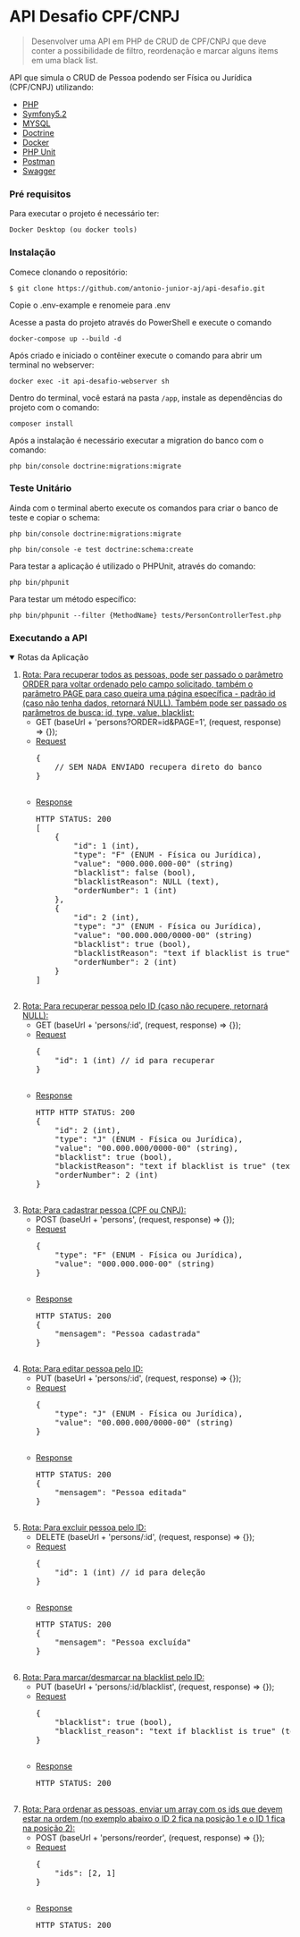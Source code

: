 
# API Desafio CPF/CNPJ
> Desenvolver uma API em PHP de CRUD de CPF/CNPJ que deve conter a possibilidade de filtro, reordenação e marcar alguns items em uma black list.

API que simula o CRUD de Pessoa podendo ser Física ou Jurídica (CPF/CNPJ) utilizando:
* [PHP](https://www.php.net/)
* [Symfony5.2](https://symfony.com/releases/5.2)
* [MYSQL](https://www.mysql.com/)
* [Doctrine](https://www.doctrine-project.org/)
* [Docker](https://www.docker.com/)
* [PHP Unit](https://phpunit.de/)
* [Postman](https://www.postman.com/)
* [Swagger](https://swagger.io/)

### Pré requisitos

Para executar o projeto é necessário ter:

```
Docker Desktop (ou docker tools)
```


### Instalação

Comece clonando o repositório:
```
$ git clone https://github.com/antonio-junior-aj/api-desafio.git
```

Copie o .env-example e renomeie para .env

Acesse a pasta do projeto através do PowerShell e execute o comando
```
docker-compose up --build -d
```

Após criado e iniciado o contêiner execute o comando para abrir um terminal no webserver:

```
docker exec -it api-desafio-webserver sh
```

Dentro do terminal, você estará na pasta `/app`, instale as dependências do projeto com o comando:

```
composer install
```

Após a instalação é necessário executar a migration do banco com o comando:

```
php bin/console doctrine:migrations:migrate
```


### Teste Unitário

Ainda com o terminal aberto execute os comandos para criar o banco de teste e copiar o schema:

```
php bin/console doctrine:migrations:migrate
```

```
php bin/console -e test doctrine:schema:create
```

Para testar a aplicação é utilizado o PHPUnit, através do comando:

```
php bin/phpunit
```

Para testar um método específico:
```
php bin/phpunit --filter {MethodName} tests/PersonControllerTest.php
```

<!-- TABLE OF CONTENTS -->
### Executando a API
<details open="open">
  <summary>Rotas da Aplicação</summary>
  <ol>
    <li>
      <a href="#rota1">
Rota: Para recuperar todos as pessoas, pode ser passado o parâmetro ORDER para voltar ordenado pelo campo solicitado, também o parâmetro PAGE para caso queira uma página específica - padrão id (caso não tenha dados, retornará NULL). Também pode ser passado os parâmetros de busca: id, type, value, blacklist:
      </a>
      <ul>
        <li>
GET (baseUrl + 'persons?ORDER=id&PAGE=1', (request, response) => {});
        </li>
        <li>
            <a href="#built-with">Request</a>
            <br/>
            <pre>
{    
    // SEM NADA ENVIADO recupera direto do banco
}
            </pre>
        </li>
        <li>
            <a href="#built-with">Response</a>
            <br/>
            <pre>
HTTP STATUS: 200
[
    {
        "id": 1 (int),
        "type": "F" (ENUM - Física ou Jurídica),
        "value": "000.000.000-00" (string)
        "blacklist": false (bool),
        "blacklistReason": NULL (text),
        "orderNumber": 1 (int)
    },
    {
        "id": 2 (int),
        "type": "J" (ENUM - Física ou Jurídica),    
        "value": "00.000.000/0000-00" (string)
        "blacklist": true (bool),
        "blacklistReason": "text if blacklist is true" (text),
        "orderNumber": 2 (int)
    }
]
            </pre>
        </li>
      </ul>
    </li>
    <li>
      <a href="#rota2">
Rota: Para recuperar pessoa pelo ID (caso não recupere, retornará NULL):
      </a>
      <ul>
        <li>
GET (baseUrl + 'persons/:id', (request, response) => {});
        </li>
        <li>
            <a href="#built-with">Request</a>
            <br/>
            <pre>
{    
    "id": 1 (int) // id para recuperar
}
            </pre>
        </li>
        <li>
            <a href="#built-with">Response</a>
            <br/>
            <pre>
HTTP HTTP STATUS: 200
{
    "id": 2 (int),
    "type": "J" (ENUM - Física ou Jurídica),    
    "value": "00.000.000/0000-00" (string),
    "blacklist": true (bool),
    "blackistReason": "text if blacklist is true" (text),
    "orderNumber": 2 (int)
}
            </pre>
        </li>
      </ul>
    </li>
    <li>
      <a href="#rota3">
Rota: Para cadastrar pessoa (CPF ou CNPJ):
      </a>
      <ul>
        <li>
POST (baseUrl + 'persons', (request, response) => {});
        </li>
        <li>
            <a href="#built-with">Request</a>
            <br/>
            <pre>
{
    "type": "F" (ENUM - Física ou Jurídica),
    "value": "000.000.000-00" (string)
}
            </pre>
        </li>
        <li>
            <a href="#built-with">Response</a>
            <br/>
            <pre>
HTTP STATUS: 200
{
    "mensagem": "Pessoa cadastrada"
}
            </pre>
        </li>
      </ul>
    </li>
    <li>
      <a href="#rota4">
Rota: Para editar pessoa pelo ID:
      </a>
      <ul>
        <li>
PUT (baseUrl + 'persons/:id', (request, response) => {});
        </li>
        <li>
            <a href="#built-with">Request</a>
            <br/>
            <pre>
{
    "type": "J" (ENUM - Física ou Jurídica),
    "value": "00.000.000/0000-00" (string)
}
            </pre>
        </li>
        <li>
            <a href="#built-with">Response</a>
            <br/>
            <pre>
HTTP STATUS: 200
{
    "mensagem": "Pessoa editada"
}
            </pre>
        </li>
      </ul>
    </li>
    <li>
      <a href="#rota5">
Rota: Para excluir pessoa pelo ID:
      </a>
      <ul>
        <li>
DELETE (baseUrl + 'persons/:id', (request, response) => {});
        </li>
        <li>
            <a href="#built-with">Request</a>
            <br/>
            <pre>
{    
    "id": 1 (int) // id para deleção
}
            </pre>
        </li>
        <li>
            <a href="#built-with">Response</a>
            <br/>
            <pre>
HTTP STATUS: 200
{
    "mensagem": "Pessoa excluída"
}
            </pre>
        </li>
      </ul>
    </li>
    <li>
      <a href="#rota6">
Rota: Para marcar/desmarcar na blacklist pelo ID:
      </a>
      <ul>
        <li>
PUT (baseUrl + 'persons/:id/blacklist', (request, response) => {});
        </li>
        <li>
            <a href="#built-with">Request</a>
            <br/>
            <pre>
{        
    "blacklist": true (bool),
    "blacklist_reason": "text if blacklist is true" (text - opcional e caso seja false limpa este capo),
}
            </pre>
        </li>
        <li>
            <a href="#built-with">Response</a>
            <br/>
            <pre>
HTTP STATUS: 200
            </pre>
        </li>
      </ul>
    </li>
    <li>
      <a href="#rota7">
Rota: Para ordenar as pessoas, enviar um array com os ids que devem estar na ordem (no exemplo abaixo o ID 2 fica na posição 1 e o ID 1 fica na posição 2):
      </a>
      <ul>
        <li>
POST (baseUrl + 'persons/reorder', (request, response) => {});
        </li>
        <li>
            <a href="#built-with">Request</a>
            <br/>
            <pre>
{    
    "ids": [2, 1]
}
            </pre>
        </li>
        <li>
            <a href="#built-with">Response</a>
            <br/>
            <pre>
HTTP STATUS: 200
            </pre>
        </li>
      </ul>
    </li>
  </ol>
</details>